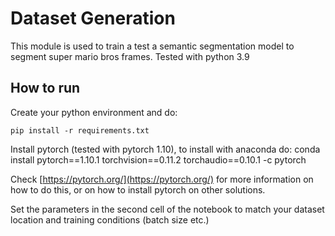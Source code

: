 # Dataset Generation

This module is used to train a test a semantic segmentation model to segment super mario bros frames. Tested with python 3.9

## How to run

Create your python environment and do:

    pip install -r requirements.txt

Install pytorch (tested with pytorch 1.10), to install with anaconda do:
    conda install pytorch==1.10.1 torchvision==0.11.2 torchaudio==0.10.1 -c pytorch

Check [https://pytorch.org/](https://pytorch.org/) for more information on how to do this, or on how to install pytorch on other solutions.


Set the parameters in the second cell of the notebook to match your dataset location and training conditions (batch size etc.)


